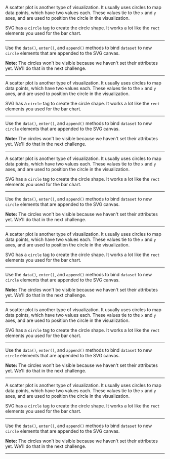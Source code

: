 <div class="challenge-instructions data-visualization-with-d3"><div><section id="description">
<p>A scatter plot is another type of visualization. It usually uses circles to map data points, which have two values each. These values tie to the <code>x</code> and <code>y</code> axes, and are used to position the circle in the visualization.</p>
<p>SVG has a <code>circle</code> tag to create the circle shape. It works a lot like the <code>rect</code> elements you used for the bar chart.</p>
</section></div><hr/><div><section id="instructions">
<p>Use the <code>data()</code>, <code>enter()</code>, and <code>append()</code> methods to bind <code>dataset</code> to new <code>circle</code> elements that are appended to the SVG canvas.</p>
<p><strong>Note:</strong> The circles won't be visible because we haven't set their attributes yet. We'll do that in the next challenge.</p>
</section></div><hr/></div><div class="challenge-instructions data-visualization-with-d3"><div><section id="description">
<p>A scatter plot is another type of visualization. It usually uses circles to map data points, which have two values each. These values tie to the <code>x</code> and <code>y</code> axes, and are used to position the circle in the visualization.</p>
<p>SVG has a <code>circle</code> tag to create the circle shape. It works a lot like the <code>rect</code> elements you used for the bar chart.</p>
</section></div><hr/><div><section id="instructions">
<p>Use the <code>data()</code>, <code>enter()</code>, and <code>append()</code> methods to bind <code>dataset</code> to new <code>circle</code> elements that are appended to the SVG canvas.</p>
<p><strong>Note:</strong> The circles won't be visible because we haven't set their attributes yet. We'll do that in the next challenge.</p>
</section></div><hr/></div><div class="challenge-instructions data-visualization-with-d3"><div><section id="description">
<p>A scatter plot is another type of visualization. It usually uses circles to map data points, which have two values each. These values tie to the <code>x</code> and <code>y</code> axes, and are used to position the circle in the visualization.</p>
<p>SVG has a <code>circle</code> tag to create the circle shape. It works a lot like the <code>rect</code> elements you used for the bar chart.</p>
</section></div><hr/><div><section id="instructions">
<p>Use the <code>data()</code>, <code>enter()</code>, and <code>append()</code> methods to bind <code>dataset</code> to new <code>circle</code> elements that are appended to the SVG canvas.</p>
<p><strong>Note:</strong> The circles won't be visible because we haven't set their attributes yet. We'll do that in the next challenge.</p>
</section></div><hr/></div><div class="challenge-instructions data-visualization-with-d3"><div><section id="description">
<p>A scatter plot is another type of visualization. It usually uses circles to map data points, which have two values each. These values tie to the <code>x</code> and <code>y</code> axes, and are used to position the circle in the visualization.</p>
<p>SVG has a <code>circle</code> tag to create the circle shape. It works a lot like the <code>rect</code> elements you used for the bar chart.</p>
</section></div><hr/><div><section id="instructions">
<p>Use the <code>data()</code>, <code>enter()</code>, and <code>append()</code> methods to bind <code>dataset</code> to new <code>circle</code> elements that are appended to the SVG canvas.</p>
<p><strong>Note:</strong> The circles won't be visible because we haven't set their attributes yet. We'll do that in the next challenge.</p>
</section></div><hr/></div><div class="challenge-instructions data-visualization-with-d3"><div><section id="description">
<p>A scatter plot is another type of visualization. It usually uses circles to map data points, which have two values each. These values tie to the <code>x</code> and <code>y</code> axes, and are used to position the circle in the visualization.</p>
<p>SVG has a <code>circle</code> tag to create the circle shape. It works a lot like the <code>rect</code> elements you used for the bar chart.</p>
</section></div><hr/><div><section id="instructions">
<p>Use the <code>data()</code>, <code>enter()</code>, and <code>append()</code> methods to bind <code>dataset</code> to new <code>circle</code> elements that are appended to the SVG canvas.</p>
<p><strong>Note:</strong> The circles won't be visible because we haven't set their attributes yet. We'll do that in the next challenge.</p>
</section></div><hr/></div><div class="challenge-instructions data-visualization-with-d3"><div><section id="description">
<p>A scatter plot is another type of visualization. It usually uses circles to map data points, which have two values each. These values tie to the <code>x</code> and <code>y</code> axes, and are used to position the circle in the visualization.</p>
<p>SVG has a <code>circle</code> tag to create the circle shape. It works a lot like the <code>rect</code> elements you used for the bar chart.</p>
</section></div><hr/><div><section id="instructions">
<p>Use the <code>data()</code>, <code>enter()</code>, and <code>append()</code> methods to bind <code>dataset</code> to new <code>circle</code> elements that are appended to the SVG canvas.</p>
<p><strong>Note:</strong> The circles won't be visible because we haven't set their attributes yet. We'll do that in the next challenge.</p>
</section></div><hr/></div>